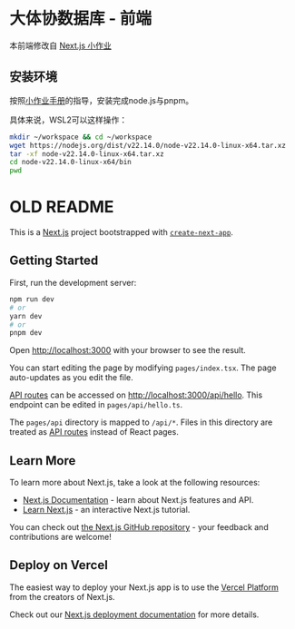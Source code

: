 # 大体协数据库 - 前端

本前端修改自 [Next.js 小作业](https://git.tsinghua.edu.cn/se-2025spring/2025-next-hw)

## 安装环境

按照[小作业手册](https://thuse-course.github.io/course-index/handout/react/environment/)的指导，安装完成node.js与pnpm。

具体来说，WSL2可以这样操作：
```bash
mkdir ~/workspace && cd ~/workspace
wget https://nodejs.org/dist/v22.14.0/node-v22.14.0-linux-x64.tar.xz
tar -xf node-v22.14.0-linux-x64.tar.xz
cd node-v22.14.0-linux-x64/bin
pwd
```

# OLD README

This is a [Next.js](https://nextjs.org/) project bootstrapped with [`create-next-app`](https://github.com/vercel/next.js/tree/canary/packages/create-next-app).

## Getting Started

First, run the development server:

```bash
npm run dev
# or
yarn dev
# or
pnpm dev
```

Open [http://localhost:3000](http://localhost:3000) with your browser to see the result.

You can start editing the page by modifying `pages/index.tsx`. The page auto-updates as you edit the file.

[API routes](https://nextjs.org/docs/api-routes/introduction) can be accessed on [http://localhost:3000/api/hello](http://localhost:3000/api/hello). This endpoint can be edited in `pages/api/hello.ts`.

The `pages/api` directory is mapped to `/api/*`. Files in this directory are treated as [API routes](https://nextjs.org/docs/api-routes/introduction) instead of React pages.

## Learn More

To learn more about Next.js, take a look at the following resources:

- [Next.js Documentation](https://nextjs.org/docs) - learn about Next.js features and API.
- [Learn Next.js](https://nextjs.org/learn) - an interactive Next.js tutorial.

You can check out [the Next.js GitHub repository](https://github.com/vercel/next.js/) - your feedback and contributions are welcome!

## Deploy on Vercel

The easiest way to deploy your Next.js app is to use the [Vercel Platform](https://vercel.com/new?utm_medium=default-template&filter=next.js&utm_source=create-next-app&utm_campaign=create-next-app-readme) from the creators of Next.js.

Check out our [Next.js deployment documentation](https://nextjs.org/docs/deployment) for more details.
